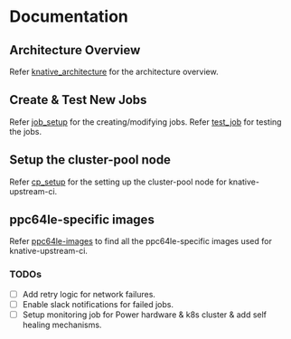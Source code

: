 # Documentation

## Architecture Overview

Refer [knative_architecture](./kn_arch.md) for the architecture overview.

## Create & Test New Jobs

Refer [job_setup](create_job.md) for the creating/modifying jobs.
Refer [test_job](testing.md) for testing the jobs.

## Setup the cluster-pool node

Refer [cp_setup](cp_setup.md) for the setting up the cluster-pool node for knative-upstream-ci.

## ppc64le-specific images

Refer [ppc64le-images](../images/README.md) to find all the ppc64le-specific images used for knative-upstream-ci.

### TODOs

- [ ] Add retry logic for network failures.
- [ ] Enable slack notifications for failed jobs.
- [ ] Setup monitoring job for Power hardware & k8s cluster & add self healing mechanisms.